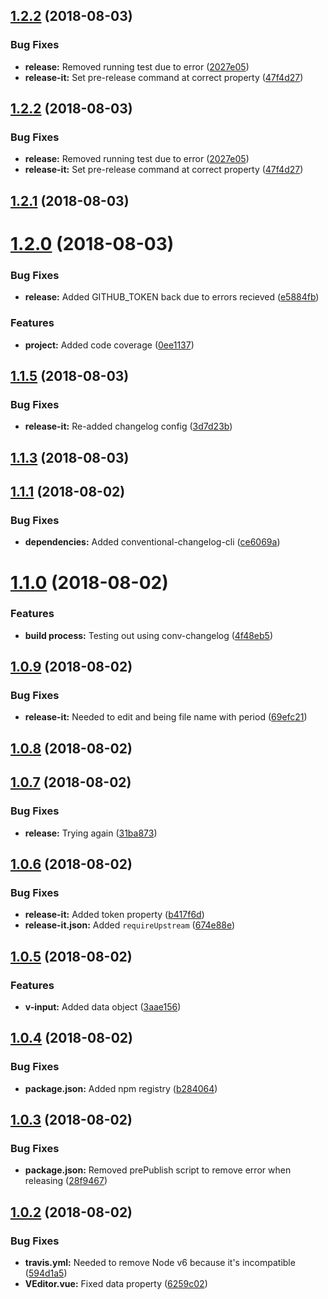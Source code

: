 <a name="1.2.2"></a>
## [1.2.2](https://github.com/davidroyer/vue-plugin-starter/compare/1.2.1...1.2.2) (2018-08-03)


### Bug Fixes

* **release:** Removed running test due to error ([2027e05](https://github.com/davidroyer/vue-plugin-starter/commit/2027e05))
* **release-it:** Set pre-release command at correct property ([47f4d27](https://github.com/davidroyer/vue-plugin-starter/commit/47f4d27))



<a name="1.2.2"></a>
## [1.2.2](https://github.com/davidroyer/vue-plugin-starter/compare/1.2.1...1.2.2) (2018-08-03)


### Bug Fixes

* **release:** Removed running test due to error ([2027e05](https://github.com/davidroyer/vue-plugin-starter/commit/2027e05))
* **release-it:** Set pre-release command at correct property ([47f4d27](https://github.com/davidroyer/vue-plugin-starter/commit/47f4d27))



<a name="1.2.1"></a>
## [1.2.1](https://github.com/davidroyer/vue-plugin-starter/compare/1.2.0...1.2.1) (2018-08-03)



# [1.2.0](https://github.com/davidroyer/vue-plugin-starter/compare/1.1.5...1.2.0) (2018-08-03)


### Bug Fixes

* **release:** Added GITHUB_TOKEN back due to errors recieved ([e5884fb](https://github.com/davidroyer/vue-plugin-starter/commit/e5884fb))


### Features

* **project:** Added code coverage ([0ee1137](https://github.com/davidroyer/vue-plugin-starter/commit/0ee1137))



## [1.1.5](https://github.com/davidroyer/vue-plugin-starter/compare/1.1.4...1.1.5) (2018-08-03)


### Bug Fixes

* **release-it:** Re-added changelog config ([3d7d23b](https://github.com/davidroyer/vue-plugin-starter/commit/3d7d23b))



## [1.1.3](https://github.com/davidroyer/vue-plugin-starter/compare/1.1.1...1.1.3) (2018-08-03)



## [1.1.1](https://github.com/davidroyer/vue-plugin-starter/compare/1.1.0...1.1.1) (2018-08-02)


### Bug Fixes

* **dependencies:** Added conventional-changelog-cli ([ce6069a](https://github.com/davidroyer/vue-plugin-starter/commit/ce6069a))



# [1.1.0](https://github.com/davidroyer/vue-plugin-starter/compare/1.0.9...1.1.0) (2018-08-02)


### Features

* **build process:** Testing out using conv-changelog ([4f48eb5](https://github.com/davidroyer/vue-plugin-starter/commit/4f48eb5))



## [1.0.9](https://github.com/davidroyer/vue-plugin-starter/compare/1.0.8...1.0.9) (2018-08-02)


### Bug Fixes

* **release-it:** Needed to edit and being file name with period ([69efc21](https://github.com/davidroyer/vue-plugin-starter/commit/69efc21))



## [1.0.8](https://github.com/davidroyer/vue-plugin-starter/compare/1.0.7...1.0.8) (2018-08-02)



## [1.0.7](https://github.com/davidroyer/vue-plugin-starter/compare/1.0.6...1.0.7) (2018-08-02)


### Bug Fixes

* **release:** Trying again ([31ba873](https://github.com/davidroyer/vue-plugin-starter/commit/31ba873))



## [1.0.6](https://github.com/davidroyer/vue-plugin-starter/compare/1.0.5...1.0.6) (2018-08-02)


### Bug Fixes

* **release-it:** Added token property ([b417f6d](https://github.com/davidroyer/vue-plugin-starter/commit/b417f6d))
* **release-it.json:** Added `requireUpstream` ([674e88e](https://github.com/davidroyer/vue-plugin-starter/commit/674e88e))



## [1.0.5](https://github.com/davidroyer/vue-plugin-starter/compare/1.0.4...1.0.5) (2018-08-02)


### Features

* **v-input:** Added data object ([3aae156](https://github.com/davidroyer/vue-plugin-starter/commit/3aae156))



## [1.0.4](https://github.com/davidroyer/vue-plugin-starter/compare/1.0.3...1.0.4) (2018-08-02)


### Bug Fixes

* **package.json:** Added npm registry ([b284064](https://github.com/davidroyer/vue-plugin-starter/commit/b284064))



## [1.0.3](https://github.com/davidroyer/vue-plugin-starter/compare/1.0.2...1.0.3) (2018-08-02)


### Bug Fixes

* **package.json:** Removed prePublish script to remove error when releasing ([28f9467](https://github.com/davidroyer/vue-plugin-starter/commit/28f9467))



## [1.0.2](https://github.com/davidroyer/vue-plugin-starter/compare/594d1a5...1.0.2) (2018-08-02)


### Bug Fixes

* **travis.yml:** Needed to remove Node v6 because it's incompatible ([594d1a5](https://github.com/davidroyer/vue-plugin-starter/commit/594d1a5))
* **VEditor.vue:** Fixed data property ([6259c02](https://github.com/davidroyer/vue-plugin-starter/commit/6259c02))



